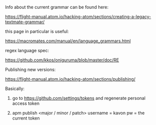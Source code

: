 

Info about the current grammar can be found here:

https://flight-manual.atom.io/hacking-atom/sections/creating-a-legacy-textmate-grammar/

this page in particular is useful:

https://macromates.com/manual/en/language_grammars.html

regex language spec:

https://github.com/kkos/oniguruma/blob/master/doc/RE


Publishing new versions:

https://flight-manual.atom.io/hacking-atom/sections/publishing/

Basically:

1. go to https://github.com/settings/tokens and regenerate personal access token

2. apm publish <major / minor / patch>
    username = kavon
    pw = the current token
